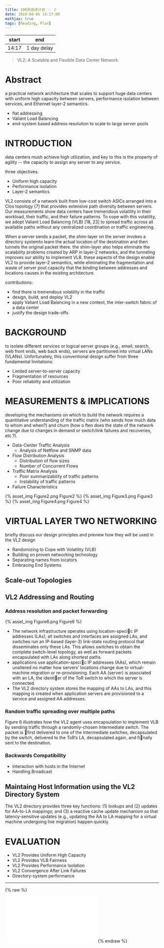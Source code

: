```yaml
---
title: 100天阅读计划 -- 2
date: 2019-04-05 14:17:00
mathjax: true
tags: [Reading, Plan]
---
```



|start | end  |
|----  | -----|
|14:17 | 1 day delay|

> VL2: A Scalable and Flexible Data Center Network

# Abstract

a practical network architecture that scales to support huge data centers with uniform high capacity between servers, performance isolation between services, and Ethernet layer-2 semantics.

- flat addressing
- Valiant Load Balancing
- end-system based address resolution to scale to large server pools

# INTRODUCTION

data centers mush achieve high utilization, and key to this is the property of agility -- the capacity to assign any server to any service.

three objectives.
- Uniform high capacity
- Performance isolation
- Layer-2 semantics

VL2 consists of a network built from low-cost switch ASICs arranged into a Clos topology [7] that provides extensive path diversity between servers. Our measurements show data centers have tremendous volatility in their workload, their traffic, and their failure patterns. To cope with this volatility, we adopt Valiant Load Balancing (VLB) [18, 23] to spread traffic across all available paths without any centralized coordination or traffic engineering.

When a server sends a packet, the shim-layer on the server invokes a directory systemto learn the actual location of the destination and then tunnels the original packet there. the shim-layer also helps eliminate the scalability problems created by ARP in layer-2 networks, and the tunneling improves our ability to implement VLB. these aspects of the design enable VL2 to provide layer-2 semantics, while eliminating the fragmentation and waste of server pool capacity that the binding between addresses and locations causes in the existing architecture.

contributions:
- find there is tremendous volatility in the traffic
- design, build, and deploy VL2
- apply Valiant Load Balancing in a new context, the inter-switch fabric of a data center
- justify the design trade-offs

# BACKGROUND

to isolate different services or logical server groups (e.g., email, search, web front ends, web back ends), servers are partitioned into virtual LANs (VLANs). Unfortunately, this conventional design suffer from three fundamental limitations:

- Limited server-to-server capacity
- Fragmentation of resources
- Poor reliability and utilization

# MEASUREMENTS & IMPLICATIONS

developing the mechanisms on which to build the network requires a quantitative understanding of the traffic matrix (who sends how much data to whom and when?) and churn (how o ften does the state of the network change due to changes in demand or switch/link failures and recoveries, etc.?).

- Data-Center Traffic Analysis
    - Analysis of Netflow and SNMP data
- Flow Distribution Analysis
    - Distribution of flow sizes
    - Number of Concurrent Flows
- Traffic Matrix Analysis
    - Poor summarizability of traffic patterns
    - Instability of traffic patterns
- Failure Characteristics


{% asset_img Figure2.png Figure2 %}
{% asset_img Figure3.png Figure3 %}
{% asset_img Figure4.png Figure4 %}


# VIRTUAL LAYER TWO NETWORKING

briefly discuss our design principles and preview how they will be used in the VL2 design

- Randomizing to Cope with Volatility  (VLB)
- Building on proven networking technology
- Separating names from locators
- Embracing End Systems

## Scale-out Topologies


## VL2 Addressing and Routing

### Address resolution and packet forwarding
{% asset_img Figure6.png Figure6 %}

- The network infrastructure operates using location-specic IP addresses (LAs); all switches and interfaces are assigned LAs, and switches run an IP-based (layer-3) link-state routing protocol that disseminates only these LAs. This allows switches to obtain the complete switch-level topology, as well as forward packets encapsulated with LAs along shortest paths. 
- applications use application-specic IP addresses (AAs), which remain unaltered no matter how servers’ locations change due to virtual-machine migration or re-provisioning. Each AA (server) is associated with an LA, the identier of the ToR switch to which the server is connected. 
- The VL2 directory system stores the mapping of AAs to LAs, and this mapping is created when application servers are provisioned to a service and assigned AA addresses.

### Random traffic spreading over multiple paths

Figure 6 illustrates how the VL2 agent uses encapsulation to implement VLB by sending traffic through a randomly-chosen Intermediate switch. The packet is first delivered to one of the Intermediate switches, decapsulated by the switch, delivered to the ToR’s LA, decapsulated again, and finally sent to the destination.



### Backwards Compatibility

- Interaction with hosts in the Internet
- Handling Broadcast

## Maintaing Host Information using the VL2 Directory System

The VL2 directory provides three key functions: (1) lookups and (2) updates for AA-to-LA mappings; and (3) a reactive cache update mechanism so that latency-sensitive updates (e.g., updating the AA to LA mapping for a virtual machine undergoing live migration) happen quickly.


# EVALUATION

- VL2 Provides Uniform High Capacity
- VL2 Provides VLB Fairness
- VL2 Provides Performance Isolation
- VL2 Convergence After Link Failures
- Directory-system performance


--------

{% raw %}
<iframe src="//player.bilibili.com/player.html?aid=3905462&cid=6319180&page=1" scrolling="no" border="0" frameborder="no" framespacing="0" allowfullscreen="true"> </iframe>
{% endraw %}

